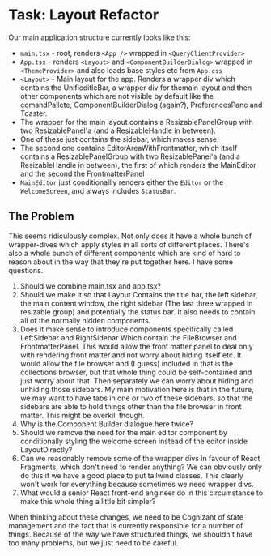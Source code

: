 # Task: Layout Refactor

Our main application structure currently looks like this:

- `main.tsx` - root, renders `<App />` wrapped in `<QueryClientProvider>`
- `App.tsx` - renders `<Layout>` and `<ComponentBuilderDialog>` wrapped in `<ThemeProvider>` and also loads base styles etc from `App.css`
- `<Layout>` - Main layout for the app. Renders a wrapper div which contains the UnifieditleBar, a wrapper div for themain layout and then other components which are not visible by default like the comandPallete, ComponentBuilderDialog (again?), PreferencesPane and Toaster.
- The wrapper for the main layout contains a ResizablePanelGroup with two ResizablePanel'a (and a ResizableHandle in between).
- One of these just contains the sidebar, which makes sense.
- The second one contains EditorAreaWithFrontmatter, which itself contains a ResizablePanelGroup with two ResizablePanel'a (and a ResizableHandle in between), the first of which renders the MainEditor and the second the FrontmatterPanel
- `MainEditor` just conditionallly renders either the `Editor` or the `WelcomeScreen`, and always includes `StatusBar`.

## The Problem

This seems ridiculously complex. Not only does it have a whole bunch of wrapper-dives which apply styles in all sorts of different places. There's also a whole bunch of different components which are kind of hard to reason about in the way that they're put together here. I have some questions.

1. Should we combine main.tsx and app.tsx?
2. Should we make it so that Layout Contains the title bar, the left sidebar, the main content window, the right sidebar (The last three wrapped in resizable group) and potentially the status bar. It also needs to contain all of the normally hidden components.
3. Does it make sense to introduce components specifically called LeftSidebar and RightSidebar Which contain the FileBrowser and FrontmatterPanel. This would allow the front matter panel to deal only with rendering front matter and not worry about hiding itself etc. It would allow the file browser and (I guess) included in that is the collections browser, but that whole thing could be self-contained and just worry about that. Then separately we can worry about hiding and unhiding those sidebars. My main motivation here is that in the future, we may want to have tabs in one or two of these sidebars, so that the sidebars are able to hold things other than the file browser in front matter. This might be overkill though.
4. Why is the Component Builder dialogue here twice?
5. Should we remove the need for the main editor component by conditionally styling the welcome screen instead of the editor inside LayoutDirectly?
6. Can we reasonably remove some of the wrapper divs in favour of React Fragments, which don't need to render anything? We can obviously only do this if we have a good place to put tailwind classes. This clearly won't work for everything because sometimes we need wrapper divs.
7. What would a senior React front-end engineer do in this circumstance to make this whole thing a little bit simpler?

When thinking about these changes, we need to be Cognizant of state management and the fact that <Layout> Is currently responsible for a number of things. Because of the way we have structured things, we shouldn't have too many problems, but we just need to be careful.
